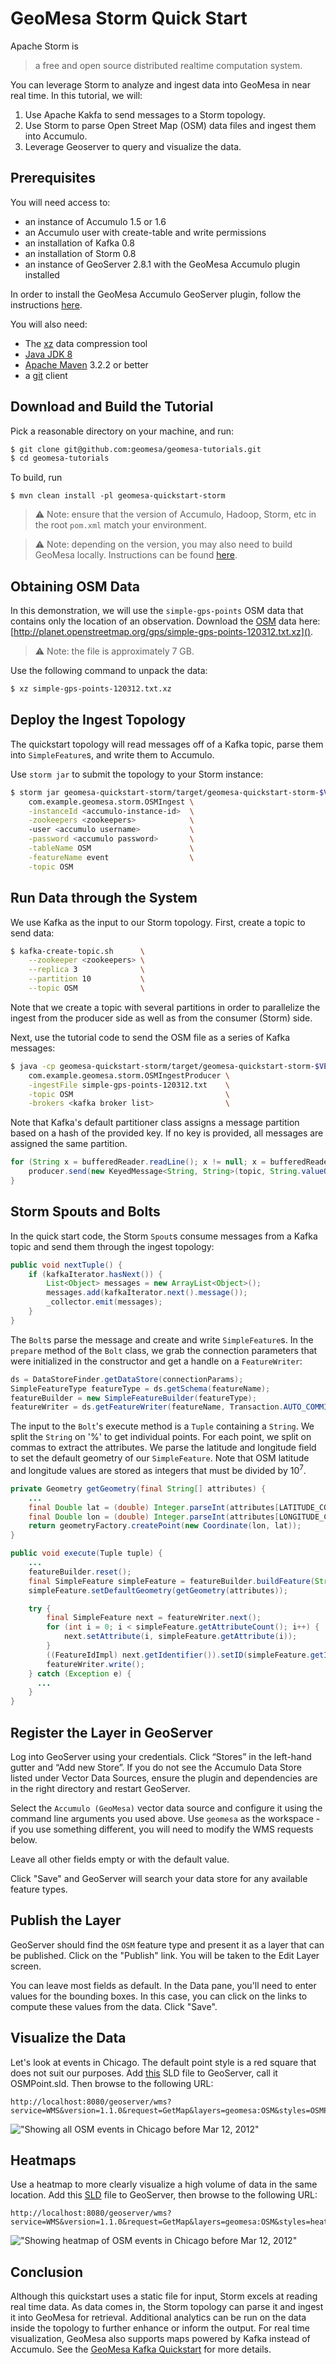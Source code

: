 GeoMesa Storm Quick Start
============================

Apache Storm is

> a free and open source distributed realtime computation system.

You can leverage Storm to analyze and ingest data into GeoMesa in near real time. In this tutorial, we will:

1. Use Apache Kakfa to send messages to a Storm topology.
2. Use Storm to parse Open Street Map (OSM) data files and ingest them into Accumulo.
3. Leverage Geoserver to query and visualize the data.

Prerequisites
-------------

You will need access to:

* an instance of Accumulo 1.5 or 1.6
* an Accumulo user with create-table and write permissions
* an installation of Kafka 0.8
* an installation of Storm 0.8
* an instance of GeoServer 2.8.1 with the GeoMesa Accumulo plugin installed

In order to install the GeoMesa Accumulo GeoServer plugin, follow the instructions
[here](https://github.com/locationtech/geomesa/tree/master/geomesa-gs-plugin/geomesa-accumulo-gs-plugin).

You will also need:

* The [xz](http://tukanni.org/xz/) data compression tool
* [Java JDK 8](http://www.oracle.com/technetwork/java/javase/downloads/index.html)
* [Apache Maven](http://maven.apache.org) 3.2.2 or better
* a [git](http://git-scm.com/) client

Download and Build the Tutorial
--------------------------

Pick a reasonable directory on your machine, and run:

```bash
$ git clone git@github.com:geomesa/geomesa-tutorials.git
$ cd geomesa-tutorials
```

To build, run

```
$ mvn clean install -pl geomesa-quickstart-storm
```

> :warning: Note: ensure that the version of Accumulo, Hadoop, Storm, etc in the root `pom.xml` match your environment.

<span/>

> :warning: Note: depending on the version, you may also need to build GeoMesa locally.
> Instructions can be found [here](https://github.com/locationtech/geomesa/).

Obtaining OSM Data
------------------

In this demonstration, we will use the `simple-gps-points` OSM data that contains only the location of an observation.
Download the [OSM](http://planet.openstreetmap.org/) data here: [http://planet.openstreetmap.org/gps/simple-gps-points-120312.txt.xz]().

> :warning: Note: the file is approximately 7 GB.

Use the following command to unpack the data:

```bash
$ xz simple-gps-points-120312.txt.xz
```

Deploy the Ingest Topology
------------------------------

The quickstart topology will read messages off of a Kafka topic, parse them into `SimpleFeature`s,
and write them to Accumulo.

Use `storm jar` to submit the topology to your Storm instance:

```bash
$ storm jar geomesa-quickstart-storm/target/geomesa-quickstart-storm-$VERSION.jar \
    com.example.geomesa.storm.OSMIngest \
    -instanceId <accumulo-instance-id>  \
    -zookeepers <zookeepers>            \   
    -user <accumulo username>           \
    -password <accumulo password>       \
    -tableName OSM                      \
    -featureName event                  \
    -topic OSM
```

Run Data through the System
---------------------------

We use Kafka as the input to our Storm topology. First, create a topic to send data:

```bash
$ kafka-create-topic.sh      \
    --zookeeper <zookeepers> \
    --replica 3              \
    --partition 10           \
    --topic OSM              \
```

Note that we create a topic with several partitions in order to parallelize the ingest from the producer
side as well as from the consumer (Storm) side.

Next, use the tutorial code to send the OSM file as a series of Kafka messages:

```bash
$ java -cp geomesa-quickstart-storm/target/geomesa-quickstart-storm-$VERSION.jar \
    com.example.geomesa.storm.OSMIngestProducer \
    -ingestFile simple-gps-points-120312.txt    \
    -topic OSM                                  \
    -brokers <kafka broker list>                \
```

Note that Kafka's default partitioner class assigns a message partition based on a hash of the provided key. 
If no key is provided, all messages are assigned the same partition.

```java
for (String x = bufferedReader.readLine(); x != null; x = bufferedReader.readLine()) {
    producer.send(new KeyedMessage<String, String>(topic, String.valueOf(rnd.nextInt()), x));
}
```

Storm Spouts and Bolts
----------------------

In the quick start code, the Storm `Spout`s consume messages from a Kafka topic and send
them through the ingest topology:

```java
public void nextTuple() {
    if (kafkaIterator.hasNext()) {
        List<Object> messages = new ArrayList<Object>();
        messages.add(kafkaIterator.next().message());
        _collector.emit(messages);
    }
}
```

The `Bolt`s parse the message and create and write `SimpleFeature`s.
In the `prepare` method of the `Bolt` class, we grab the connection parameters
that were initialized in the constructor and get a handle on a `FeatureWriter`:

```java
ds = DataStoreFinder.getDataStore(connectionParams);
SimpleFeatureType featureType = ds.getSchema(featureName);
featureBuilder = new SimpleFeatureBuilder(featureType);
featureWriter = ds.getFeatureWriter(featureName, Transaction.AUTO_COMMIT);
```

The input to the `Bolt`'s execute method is a `Tuple` containing a `String`. We split
the `String` on '%' to get individual points. For each point, we split on commas to
extract the attributes.  We parse the latitude and longitude field to set the default
geometry of our `SimpleFeature`.  Note that OSM latitude and longitude values are stored
as integers that must be divided by 10<sup>7</sup>.

```java
private Geometry getGeometry(final String[] attributes) {
    ...
    final Double lat = (double) Integer.parseInt(attributes[LATITUDE_COL_IDX]) / 1e7;
    final Double lon = (double) Integer.parseInt(attributes[LONGITUDE_COL_IDX]) / 1e7;
    return geometryFactory.createPoint(new Coordinate(lon, lat));
}

public void execute(Tuple tuple) {
    ...
    featureBuilder.reset();
    final SimpleFeature simpleFeature = featureBuilder.buildFeature(String.valueOf(UUID.randomUUID().getMostSignificantBits()));
    simpleFeature.setDefaultGeometry(getGeometry(attributes));

    try {
        final SimpleFeature next = featureWriter.next();
        for (int i = 0; i < simpleFeature.getAttributeCount(); i++) {
            next.setAttribute(i, simpleFeature.getAttribute(i));
        }
        ((FeatureIdImpl) next.getIdentifier()).setID(simpleFeature.getID());
        featureWriter.write();
    } catch (Exception e) {
      ...
    }
}
```

Register the Layer in GeoServer
-------------------------------

Log into GeoServer using your credentials. Click “Stores” in the left-hand gutter and
“Add new Store”. If you do not see the Accumulo Data Store listed under Vector Data Sources,
ensure the plugin and dependencies are in the right directory and restart GeoServer.

Select the `Accumulo (GeoMesa)` vector data source and configure it using the command line arguments you
used above. Use `geomesa` as the workspace - if you use something different, you will need to modify the
WMS requests below.

Leave all other fields empty or with the default value.

Click "Save" and GeoServer will search your data store for any available feature types.

Publish the Layer
-----------------

GeoServer should find the `OSM` feature type and present it as
a layer that can be published. Click on the "Publish" link. You will be taken to the Edit Layer screen. 

You can leave most fields as default. In the Data pane, you'll need to enter
values for the bounding boxes. In this case, you can click on the links to
compute these values from the data. Click "Save".

Visualize the Data
------------------

Let's look at events in Chicago. The default point style is a red square that does not
suit our purposes. Add [this](../assets/geomesa-quickstart-storm/OSMPoint.sld) SLD
file to GeoServer, call it OSMPoint.sld. Then browse to the following URL:

```
http://localhost:8080/geoserver/wms?service=WMS&version=1.1.0&request=GetMap&layers=geomesa:OSM&styles=OSMPoint&bbox=-87.63,41.88,-87.61,41.9&width=1400&height=600&srs=EPSG:4326&format=application/openlayers
```

!["Showing all OSM events in Chicago before Mar 12, 2012"](../assets/geomesa-quickstart-storm/ChicagoPoint.png)

Heatmaps
--------

Use a heatmap to more clearly visualize a high volume of data in the same location. Add
this [SLD](../assets/geomesa-quickstart-storm/heatmap.sld) file to
GeoServer, then browse to the following URL:

```
http://localhost:8080/geoserver/wms?service=WMS&version=1.1.0&request=GetMap&layers=geomesa:OSM&styles=heatmap&bbox=-87.63,41.88,-87.61,41.9&width=1400&height=600&srs=EPSG:4326&format=application/openlayers
```

!["Showing heatmap of OSM events in Chicago before Mar 12, 2012"](../assets/geomesa-quickstart-storm/ChicagoDensity.png)

Conclusion
----------

Although this quickstart uses a static file for input, Storm excels at reading real time data.
As data comes in, the Storm topology can parse it and ingest it into GeoMesa for retrieval.
Additional analytics can be run on the data inside the topology to further enhance or inform the output.
For real time visualization, GeoMesa also supports maps powered by Kafka instead of Accumulo.
See the [GeoMesa Kafka Quickstart](../geomesa-quickstart-kafka) for more details.